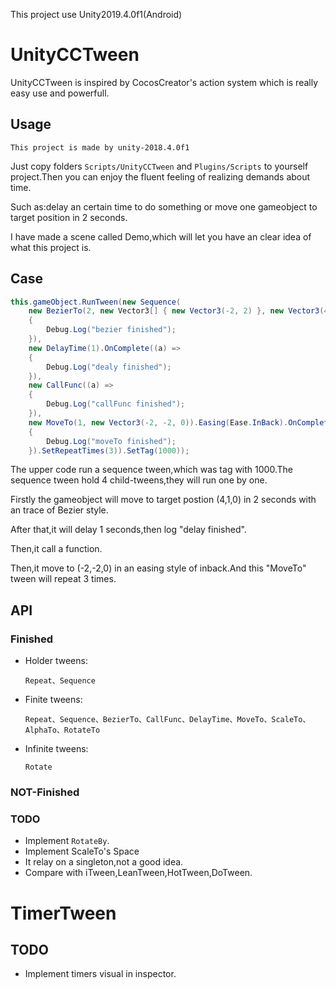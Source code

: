 This project use Unity2019.4.0f1(Android)

# UnityCCTween

UnityCCTween is inspired by CocosCreator's action system which is really easy use and powerfull.


## Usage
``This project is made by unity-2018.4.0f1``

Just copy folders ``Scripts/UnityCCTween`` and ``Plugins/Scripts`` to yourself project.Then you can enjoy the fluent feeling of realizing demands about time.

Such as:delay an certain time to do something or move one gameobject to target position in 2 seconds.

I have made a scene called Demo,which will let you have an clear idea of what this project is.

## Case
``` csharp
this.gameObject.RunTween(new Sequence(
    new BezierTo(2, new Vector3[] { new Vector3(-2, 2) }, new Vector3(4, 1, 0)).OnComplete((a) =>
    {
        Debug.Log("bezier finished");
    }),
    new DelayTime(1).OnComplete((a) =>
    {
        Debug.Log("dealy finished");
    }),
    new CallFunc((a) =>
    {
        Debug.Log("callFunc finished");
    }),
    new MoveTo(1, new Vector3(-2, -2, 0)).Easing(Ease.InBack).OnComplete((a) =>
    {
        Debug.Log("moveTo finished");
    }).SetRepeatTimes(3)).SetTag(1000));


```
The upper code run a sequence tween,which was tag with 1000.The sequence tween hold 4 child-tweens,they will run one by one.

Firstly the gameobject will move to target postion (4,1,0) in 2 seconds with an trace of Bezier style.

After that,it will delay 1 seconds,then log "delay finished".

Then,it call a function.

Then,it move to (-2,-2,0) in an easing style of inback.And this "MoveTo" tween will repeat 3 times.

## API
### Finished
- Holder tweens:

    ``Repeat、Sequence``

- Finite tweens:

    ``Repeat、Sequence、BezierTo、CallFunc、DelayTime、MoveTo、ScaleTo、AlphaTo、RotateTo``

- Infinite tweens:

    ``Rotate``
### NOT-Finished

### TODO
- Implement ``RotateBy``.
- Implement ScaleTo's Space
- It relay on a singleton,not a good idea.
- Compare with iTween,LeanTween,HotTween,DoTween.

# TimerTween
## TODO
- Implement timers visual in inspector.